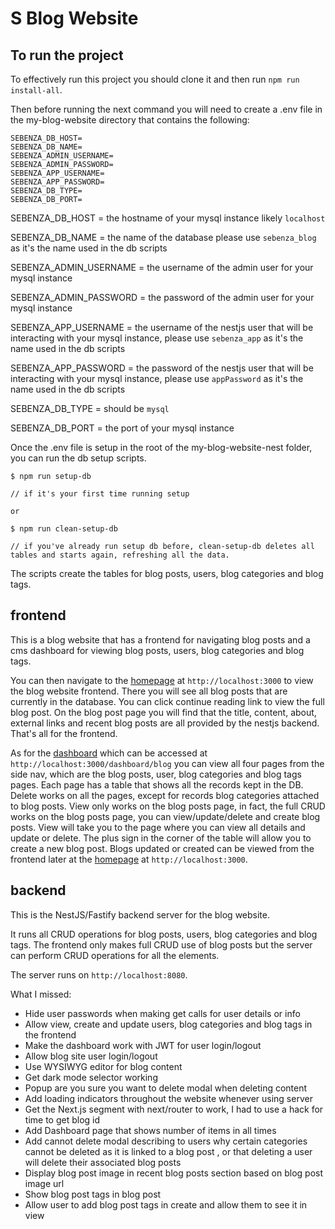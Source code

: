 # S Blog Website

## To run the project

To effectively run this project you should clone it and then run `npm run install-all`.

Then before running the next command you will need to create a .env file in the my-blog-website directory that contains the following:

``` 
SEBENZA_DB_HOST=
SEBENZA_DB_NAME=
SEBENZA_ADMIN_USERNAME=
SEBENZA_ADMIN_PASSWORD=
SEBENZA_APP_USERNAME=
SEBENZA_APP_PASSWORD=
SEBENZA_DB_TYPE=
SEBENZA_DB_PORT=
```

SEBENZA_DB_HOST = the hostname of your mysql instance likely `localhost`

SEBENZA_DB_NAME = the name of the database please use `sebenza_blog` as it's the name used in the db scripts

SEBENZA_ADMIN_USERNAME = the username of the admin user for your mysql instance

SEBENZA_ADMIN_PASSWORD = the password of the admin user for your mysql instance

SEBENZA_APP_USERNAME = the username of the nestjs user that will be interacting with your mysql instance, please use `sebenza_app` as it's the name used in the db scripts

SEBENZA_APP_PASSWORD = the password of the nestjs user that will be interacting with your mysql instance, please use `appPassword` as it's the name used in the db scripts

SEBENZA_DB_TYPE = should be `mysql`

SEBENZA_DB_PORT = the port of your mysql instance

Once the .env file is setup in the root of the my-blog-website-nest folder, you can run the db setup scripts.

```
$ npm run setup-db

// if it's your first time running setup

or

$ npm run clean-setup-db 

// if you've already run setup db before, clean-setup-db deletes all tables and starts again, refreshing all the data.
```

The scripts create the tables for blog posts, users, blog categories and blog tags.

## frontend

This is a blog website that has a frontend for navigating blog posts and a cms dashboard for viewing blog posts, users, blog categories and blog tags.

You can then navigate to the [homepage](http://localhost:3000) at `http://localhost:3000` to view the blog website frontend. There you will see all blog posts that are currently in the database. You can click continue reading link to view the full blog post. On the blog post page you will find that the title, content, about, external links and recent blog posts are all provided by the nestjs backend. That's all for the frontend.

As for the [dashboard](http://localhost:3000/dashboard/blog) which can be accessed at `http://localhost:3000/dashboard/blog` you can view all four pages from the side nav, which are the blog posts, user, blog categories and blog tags pages. Each page has a table that shows all the records kept in the DB. Delete works on all the pages, except for records blog categories attached to blog posts. View only works on the blog posts page, in fact, the full CRUD works on the blog posts page, you can view/update/delete and create blog posts. View will take you to the page where you can view all details and update or delete. The plus sign in the corner of the table will allow you to create a new blog post. Blogs updated or created can be viewed from the frontend later at the [homepage](http://localhost:3000) at `http://localhost:3000`.

## backend

This is the NestJS/Fastify backend server for the blog website.

It runs all CRUD operations for blog posts, users, blog categories and blog tags. The frontend only makes full CRUD use of blog posts but the server can perform CRUD operations for all the elements. 

The server runs on `http://localhost:8080`.

What I missed:
- Hide user passwords when making get calls for user details or info
- Allow view, create and update users, blog categories and blog tags in the frontend
- Make the dashboard work with JWT for user login/logout
- Allow blog site user login/logout
- Use WYSIWYG editor for blog content
- Get dark mode selector working
- Popup are you sure you want to delete modal when deleting content
- Add loading indicators throughout the website whenever using server
- Get the Next.js segment with next/router to work, I had to use a hack for time to get blog id
- Add Dashboard page that shows number of items in all times
- Add cannot delete modal describing to users why certain categories cannot be deleted as it is linked to a blog post , or that deleting a user will delete their associated blog posts
- Display blog post image in recent blog posts section based on blog post image url
- Show blog post tags in blog post
- Allow user to add blog post tags in create and allow them to see it in view
